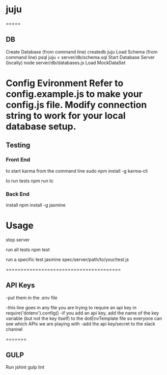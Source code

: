 # juju

=====
## DB

Create Database (from command line)
    createdb juju
Load Schema (from command line)
    psql juju < server/db/schema.sql
Start Database Server (locally)
    node server/db/databases.js
Load MockDataSet

Config Evironment
    Refer to config.example.js to make your config.js file.
    Modify connection string to work for your local database setup.
============================================
## Testing


### Front End
to start karma from the command line
    sudo npm install -g karma-cli

to run tests
    npm run tc

### Back End
install
    npm install -g jasmine

# Usage
stop server

run all tests
    npm test

run a specific test
    jasmine spec/server/path/to/your/test.js

=======================================
## API Keys
-put them in the .env file

-this line goes in any file you are trying to require an api key in
require('dotenv').config()
-if you add an api key, add the name of the key variable (but not the key itself) to the dotEnvTemplate file so everyone can see which APIs we are playing with
-add the api key/secret to the slack channel
 
=======
## GULP

Run jshint
    gulp lint

